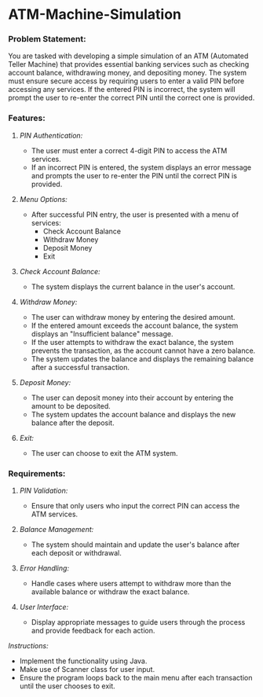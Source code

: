 # ATM-Machine-Simulation


### Problem Statement: 
You are tasked with developing a simple simulation of an ATM (Automated Teller Machine) that provides essential banking services such as checking account balance, withdrawing money, and depositing money. The system must ensure secure access by requiring users to enter a valid PIN before accessing any services. If the entered PIN is incorrect, the system will prompt the user to re-enter the correct PIN until the correct one is provided.

### Features:

1. *PIN Authentication:*
   - The user must enter a correct 4-digit PIN  to access the ATM services.
   - If an incorrect PIN is entered, the system displays an error message and prompts the user to re-enter the PIN until the correct PIN is provided.

2. *Menu Options:*
   - After successful PIN entry, the user is presented with a menu of services:
     - Check Account Balance
     - Withdraw Money
     - Deposit Money
     - Exit

3. *Check Account Balance:*
   - The system displays the current balance in the user's account.

4. *Withdraw Money:*
   - The user can withdraw money by entering the desired amount.
   - If the entered amount exceeds the account balance, the system displays an "Insufficient balance" message.
   - If the user attempts to withdraw the exact balance, the system prevents the transaction, as the account cannot have a zero balance.
   - The system updates the balance and displays the remaining balance after a successful transaction.

5. *Deposit Money:*
   - The user can deposit money into their account by entering the amount to be deposited.
   - The system updates the account balance and displays the new balance after the deposit.

6. *Exit:*
   - The user can choose to exit the ATM system.

### Requirements:

1. *PIN Validation:*
   - Ensure that only users who input the correct PIN  can access the ATM services.
   
2. *Balance Management:*
   - The system should maintain and update the user's balance after each deposit or withdrawal.

3. *Error Handling:*
   - Handle cases where users attempt to withdraw more than the available balance or withdraw the exact balance.

4. *User Interface:*
   - Display appropriate messages to guide users through the process and provide feedback for each action.

*Instructions:*

- Implement the functionality using Java.
- Make use of Scanner class for user input.
- Ensure the program loops back to the main menu after each transaction until the user chooses to exit.

